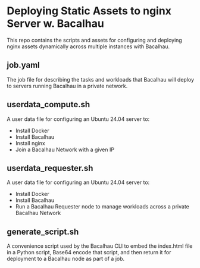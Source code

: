 # Deploying Static Assets to nginx Server w. Bacalhau

This repo contains the scripts and assets for configuring and deploying nginx assets dynamically across multiple instances with Bacalhau.

## job.yaml
The job file for describing the tasks and workloads that Bacalhau will deploy to servers running Bacalhau in a private network.

## userdata_compute.sh
A user data file for configuring an Ubuntu 24.04 server to:

- Install Docker
- Install Bacalhau
- Install nginx
- Join a Bacalhau Network with a given IP

## userdata_requester.sh
A user data file for configuring an Ubuntu 24.04 server to:

- Install Docker
- Install Bacalhau
- Run a Bacalhau Requester node to manage workloads across a private Bacalhau Network

## generate_script.sh

A convenience script used by the Bacalhau CLI to embed the index.html file in a Python script, Base64 encode that script, and then return it for deployment to a Bacalhau node as part of a job.